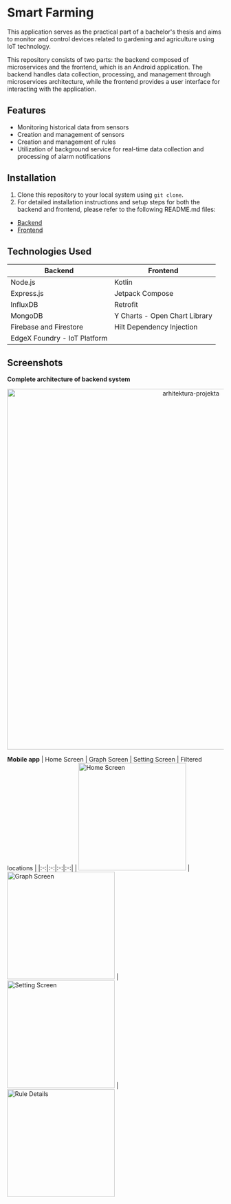 # Smart Farming 

This application serves as the practical part of a bachelor's thesis and aims to monitor and control devices related to gardening and agriculture using IoT technology.

This repository consists of two parts: the backend composed of microservices and the frontend, which is an Android application. The backend handles data collection, processing, and management through microservices architecture, while the frontend provides a user interface for interacting with the application.

## Features

- Monitoring historical data from sensors
- Creation and management of sensors
- Creation and management of rules
- Utilization of background service for real-time data collection and processing of alarm notifications

## Installation

1. Clone this repository to your local system using `git clone`.
2. For detailed installation instructions and setup steps for both the backend and frontend, please refer to the following README.md files:

- [Backend](./Backend/README.md)
- [Frontend](./Frontend/README.md)

## Technologies Used

| Backend  | Frontend |
| ------------- | ------------- |
| Node.js  | Kotlin  |
| Express.js  | Jetpack Compose  |
| InfluxDB  | Retrofit |
| MongoDB  | Y Charts - Open Chart Library |
| Firebase and Firestore  | Hilt Dependency Injection |
| EdgeX Foundry - IoT Platform  |  |

## Screenshots
**Complete architecture of backend system**
<div align="center">
  <img width="839" alt="arhitektura-projekta" src="https://github.com/Didi211/SmartFarming/assets/82868612/898cef30-0710-4e01-879c-a4435a230daa">
</div>


**Mobile app**
| Home Screen | Graph Screen | Setting Screen | Filtered locations |
|:-:|:-:|:-:|:-:|
| <img src="https://github.com/Didi211/SmartFarming/assets/82868612/c0419a63-88ed-43ab-be9e-f814480f84ff" alt="Home Screen" width="250" height="auto"> | <img src="https://github.com/Didi211/SmartFarming/assets/82868612/a5eff66a-3ef5-4361-993f-008735de8d46" alt="Graph Screen" width="250" height="auto"> | <img src="https://github.com/Didi211/SmartFarming/assets/82868612/aa59fe64-6747-423d-a9ea-cf7f786b1d29" width="250" height="auto" alt="Setting Screen"> | <img src="https://github.com/Didi211/SmartFarming/assets/82868612/e3a7e9f9-aa8b-4986-ac6e-549d4dcd5299" alt="Rule Details" width="250" height="auto">
